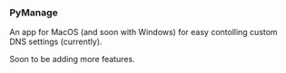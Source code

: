 ### PyManage

An app for MacOS (and soon with Windows) for easy contolling custom DNS settings (currently). 

Soon to be adding more features. 
